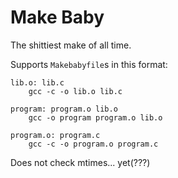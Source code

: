 Make Baby
=========

The shittiest make of all time.

Supports `Makebabyfile`s in this format:

    lib.o: lib.c
        gcc -c -o lib.o lib.c

    program: program.o lib.o
        gcc -o program program.o lib.o

    program.o: program.c
        gcc -c -o program.o program.c

Does not check mtimes... yet(???)
